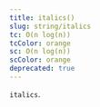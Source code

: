 ```yaml
---
title: italics()
slug: string/italics
tc: O(n log(n))
tcColor: orange
sc: O(n log(n))
scColor: orange
deprecated: true
---
```

`italics`.